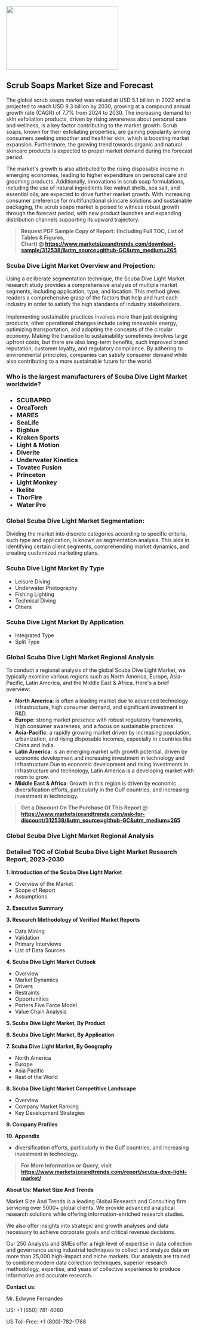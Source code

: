<p><img class="alignnone size-medium wp-image-20088" src="https://ffe5etoiles.com/wp-content/uploads/2024/12/MST1-300x171.png" alt="" width="300" height="171" /></p><h2>Scrub Soaps Market Size and Forecast</h2><p>The global scrub soaps market was valued at USD 5.1 billion in 2022 and is projected to reach USD 9.3 billion by 2030, growing at a compound annual growth rate (CAGR) of 7.7% from 2024 to 2030. The increasing demand for skin exfoliation products, driven by rising awareness about personal care and wellness, is a key factor contributing to the market growth. Scrub soaps, known for their exfoliating properties, are gaining popularity among consumers seeking smoother and healthier skin, which is boosting market expansion. Furthermore, the growing trend towards organic and natural skincare products is expected to propel market demand during the forecast period.</p><p>The market's growth is also attributed to the rising disposable income in emerging economies, leading to higher expenditure on personal care and grooming products. Additionally, innovations in scrub soap formulations, including the use of natural ingredients like walnut shells, sea salt, and essential oils, are expected to drive further market growth. With increasing consumer preference for multifunctional skincare solutions and sustainable packaging, the scrub soaps market is poised to witness robust growth through the forecast period, with new product launches and expanding distribution channels supporting its upward trajectory.</p></p><blockquote id="" class=""><strong>Request PDF Sample Copy of Report: (Including Full TOC, List of Tables &amp; Figures, Chart)&nbsp;@&nbsp;<strong><a href="https://www.marketsizeandtrends.com/download-sample/312538/&utm_source=github-GC&utm_medium=265" target="_blank">https://www.marketsizeandtrends.com/download-sample/312538/&utm_source=github-GC&utm_medium=265</a></strong></strong></blockquote><h3 id="" class="">Scuba Dive Light Market&nbsp;Overview and Projection:</h3><p id="" class="">Using a deliberate segmentation technique, the Scuba Dive Light Market research study provides a comprehensive analysis of multiple market segments, including application, type, and location. This method gives readers a comprehensive grasp of the factors that help and hurt each industry in order to satisfy the high standards of industry stakeholders. <br /> <br />Implementing sustainable practices involves more than just designing products; other operational changes include using renewable energy, optimizing transportation, and adopting the concepts of the circular economy. Making the transition to sustainability sometimes involves large upfront costs, but there are also long-term benefits, such improved brand reputation, customer loyalty, and regulatory compliance. By adhering to environmental principles, companies can satisfy consumer demand while also contributing to a more sustainable future for the world.</p><h3 id="" class="">Who is the largest manufacturers of&nbsp;Scuba Dive Light Market worldwide?</h3><h3 class=""><p><ul><li>SCUBAPRO </li><li> OrcaTorch </li><li> MARES </li><li> SeaLife </li><li> Bigblue </li><li> Kraken Sports </li><li> Light & Motion </li><li> Diverite </li><li> Underwater Kinetics </li><li> Tovatec Fusion </li><li> Princeton </li><li> Light Monkey </li><li> Ikelite </li><li> ThorFire </li><li> Water Pro</li></ul></p></h3><h3 id="" class="">Global&nbsp;Scuba Dive Light Market Segmentation:</h3><p id="" class="">Dividing the market into discrete categories according to specific criteria, such type and application, is known as segmentation analysis. This aids in identifying certain client segments, comprehending market dynamics, and creating customized marketing plans.</p><h3 id="" class="">Scuba Dive Light Market&nbsp;By Type</h3><p><p><ul><li>Leisure Diving</li><li> Underwater Photography</li><li> Fishing Lighting</li><li> Technical Diving</li><li> Others</p></li></ul></p></p><h3 id="" class="">Scuba Dive Light Market&nbsp;By Application</h3><p class=""><p><ul><li>Integrated Type</li><li> Split Type</li></ul></p></p><h3 id="" class="">Global Scuba Dive Light Market Regional Analysis</h3><p id="" class="">To conduct a regional analysis of the global Scuba Dive Light Market, we typically examine various regions such as North America, Europe, Asia-Pacific, Latin America, and the Middle East &amp; Africa. Here's a brief overview:</p><ul><li><strong>North America</strong>: is often a leading market due to advanced technology infrastructure, high consumer demand, and significant investment in R&amp;D.</li><li><strong>Europe</strong>: strong market presence with robust regulatory frameworks, high consumer awareness, and a focus on sustainable practices.</li><li><strong>Asia-Pacific</strong>: a rapidly growing market driven by increasing population, urbanization, and rising disposable incomes, especially in countries like China and India.</li><li><strong>Latin America</strong>: is an emerging market with growth potential, driven by economic development and increasing investment in technology and infrastructure.Due to economic development and rising investments in infrastructure and technology, Latin America is a developing market with room to grow.</li><li><strong>Middle East &amp; Africa</strong>: Growth in this region is driven by economic diversification efforts, particularly in the Gulf countries, and increasing investment in technology.</li></ul><blockquote id="" class=""><strong>Get a Discount On The Purchase Of This Report @ <strong><a href="https://www.marketsizeandtrends.com/ask-for-discount/312538/&utm_source=github-GC&utm_medium=265" target="_blank">https://www.marketsizeandtrends.com/ask-for-discount/312538/&utm_source=github-GC&utm_medium=265</a></strong></strong></blockquote><h3 id="" class="">Global Scuba Dive Light Market Regional Analysis</h3><h3 id="" class="">Detailed TOC of Global Scuba Dive Light Market Research Report, 2023-2030</h3><p id="" class=""><strong>1. Introduction of the Scuba Dive Light Market</strong></p><ul><li>Overview of the Market</li><li>Scope of Report</li><li>Assumptions</li></ul><p id="" class=""><strong>2. Executive Summary</strong></p><p id="" class=""><strong>3. Research Methodology of Verified Market Reports</strong></p><ul><li>Data Mining</li><li>Validation</li><li>Primary Interviews</li><li>List of Data Sources</li></ul><p id="" class=""><strong>4. Scuba Dive Light Market Outlook</strong></p><ul><li>Overview</li><li>Market Dynamics</li><li>Drivers</li><li>Restraints</li><li>Opportunities</li><li>Porters Five Force Model</li><li>Value Chain Analysis</li></ul><p id="" class=""><strong>5. Scuba Dive Light Market, By Product</strong></p><p id="" class=""><strong>6. Scuba Dive Light Market, By Application</strong></p><p id="" class=""><strong>7. Scuba Dive Light Market, By Geography</strong></p><ul><li>North America</li><li>Europe</li><li>Asia Pacific</li><li>Rest of the World</li></ul><p id="" class=""><strong>8. Scuba Dive Light Market Competitive Landscape</strong></p><ul><li>Overview</li><li>Company Market Ranking</li><li>Key Development Strategies</li></ul><p id="" class=""><strong>9. Company Profiles</strong></p><p id="" class=""><strong>10. Appendix</strong></p><ul><li>diversification efforts, particularly in the Gulf countries, and increasing investment in technology.</li></ul><blockquote id="" class=""><strong>For More Information or Query, visit <strong><strong><a href="https://www.marketsizeandtrends.com/report/scuba-dive-light-market/" target="_blank">https://www.marketsizeandtrends.com/report/scuba-dive-light-market/</a></strong></strong></strong></blockquote><p id="" class=""><strong>About Us: Market Size And Trends</strong></p><p id="" class="">Market Size And Trends is a leading Global Research and Consulting firm servicing over 5000+ global clients. We provide advanced analytical research solutions while offering information-enriched research studies.</p><p id="" class="">We also offer insights into strategic and growth analyses and data necessary to achieve corporate goals and critical revenue decisions.</p><p id="" class="">Our 250 Analysts and SMEs offer a high level of expertise in data collection and governance using industrial techniques to collect and analyze data on more than 25,000 high-impact and niche markets. Our analysts are trained to combine modern data collection techniques, superior research methodology, expertise, and years of collective experience to produce informative and accurate research.</p><p id="" class=""><strong>Contact us:</strong></p><p id="" class="">Mr. Edwyne Fernandes</p><p id="" class="">US: +1 (650)-781-4080</p><p id="" class="">US Toll-Free: +1 (800)-782-1768</p>
